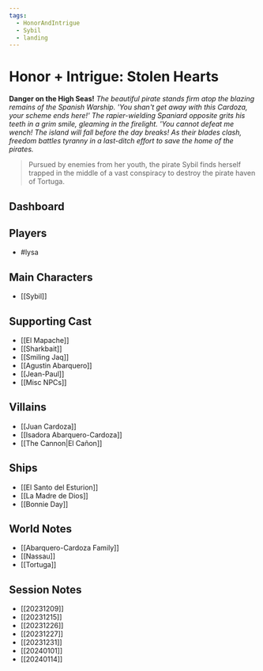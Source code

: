 ```yaml
---
tags:
  - HonorAndIntrigue
  - Sybil
  - landing
---
```

# Honor + Intrigue: Stolen Hearts
**Danger on the High Seas!**
*The beautiful pirate stands firm atop the blazing remains of the Spanish Warship.  'You shan't get away with this Cardoza, your scheme ends here!'
The rapier-wielding Spaniard opposite grits his teeth in a grim smile, gleaming in the firelight.  'You cannot defeat me wench!  The island will fall before the day breaks!*
*As their blades clash, freedom battles tyranny in a last-ditch effort to save the home of the pirates.*
> Pursued by enemies from her youth, the pirate Sybil finds herself trapped in the middle of a vast conspiracy to destroy the pirate haven of Tortuga.
## Dashboard

## Players
- #lysa 
## Main Characters
- [[Sybil]]
## Supporting Cast
- [[El Mapache]]
- [[Sharkbait]]
- [[Smiling Jaq]]
- [[Agustin Abarquero]]
- [[Jean-Paul]]
- [[Misc NPCs]]
## Villains
- [[Juan Cardoza]]
- [[Isadora Abarquero-Cardoza]]
- [[The Cannon|El Cañon]]
## Ships
- [[El Santo del Esturion]]
- [[La Madre de Dios]]
- [[Bonnie Day]]
## World Notes
- [[Abarquero-Cardoza Family]]
- [[Nassau]]
- [[Tortuga]]
## Session Notes
- [[20231209]]
- [[20231215]]
- [[20231226]]
- [[20231227]]
- [[20231231]]
- [[20240101]]
- [[20240114]]
